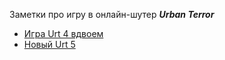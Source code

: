 Заметки про игру в онлайн-шутер ***Urban Terror***


* [Игра Urt 4 вдвоем](Игра%20Urt%204%20вдвоем.md)
* [Новый Urt 5](Новый%20Urt%205.md)